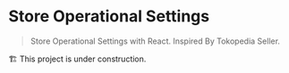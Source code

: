 # Store Operational Settings

> Store Operational Settings with React. Inspired By Tokopedia Seller.

🏗️ This project is under construction.
